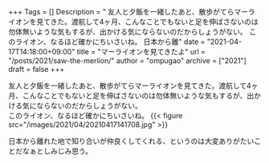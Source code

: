 +++
Tags = []
Description = " 友人と夕飯を一緒したあと、散歩がてらマーライオンを見てきた。渡航して4ヶ月、こんなことでもないと足を伸ばさないのは勿体無いような気もするが、出かける気にならないのだからしょうがない。 このライオン、なるほど確かにちいさいね。  日本から離"
date = "2021-04-17T14:18:00+09:00"
title = "マーライオンを見てきたよ"
url = "/posts/2021/saw-the-merlion/"
author = "ompugao"
archive = ["2021"]
draft = false
+++

<body>
<p>友人と夕飯を一緒したあと、散歩がてらマーライオンを見てきた。渡航して4ヶ月、こんなことでもないと足を伸ばさないのは勿体無いような気もするが、出かける気にならないのだからしょうがない。<br>
このライオン、なるほど確かにちいさいね。
{{< figure src="/images/2021/04/20210417141708.jpg" >}}
</p>

<p>日本から離れた地で知り合いが仲良くしてくれる、というのは大変ありがたいことだなぁとしみじみ思う。</p>
</body>
